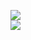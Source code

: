 [![](https://img.shields.io/badge/Made%20With-Github%20Spray-lightgrey.svg?style=for-the-badge&logo=github)](https://github.com/Annihil/github-spray#2615)  
[![](https://i.imgur.com/2DrTn0Z.gif)](https://github.com/Annihil/github-spray)